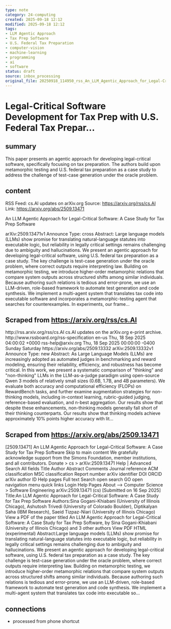 ```yaml
---
type: note
category: 24-computing
created: 2025-09-18 12:12
modified: 2025-09-18 12:12
tags:
- LLM Agentic Approach
- Tax Prep Software
- U.S. Federal Tax Preparation
- computer-vision
- machine-learning
- programming
- ai
- software
status: draft
source: inbox_processing
original_file: 20250918_114950_rss_An_LLM_Agentic_Approach_for_Legal-Critical_Softwar.txt
---
```



# Legal-Critical Software Development for Tax Prep with U.S. Federal Tax Prepar...

## summary
This paper presents an agentic approach for developing legal-critical software, specifically focusing on tax preparation. The authors build upon metamorphic testing and U.S. federal tax preparation as a case study to address the challenge of test-case generation under the oracle problem.

## content
RSS Feed: cs.AI updates on arXiv.org
Source: https://arxiv.org/rss/cs.AI
Link: https://arxiv.org/abs/2509.13471

An LLM Agentic Approach for Legal-Critical Software: A Case Study for Tax Prep Software

arXiv:2509.13471v1 Announce Type: cross Abstract: Large language models (LLMs) show promise for translating natural-language statutes into executable logic, but reliability in legally critical settings remains challenging due to ambiguity and hallucinations. We present an agentic approach for developing legal-critical software, using U.S. federal tax preparation as a case study. The key challenge is test-case generation under the oracle problem, where correct outputs require interpreting law. Building on metamorphic testing, we introduce higher-order metamorphic relations that compare system outputs across structured shifts among similar individuals. Because authoring such relations is tedious and error-prone, we use an LLM-driven, role-based framework to automate test generation and code synthesis. We implement a multi-agent system that translates tax code into executable software and incorporates a metamorphic-testing agent that searches for counterexamples. In experiments, our frame...

## Scraped from https://arxiv.org/rss/cs.AI
<?xml version='1.0' encoding='UTF-8'?>
<rss xmlns:arxiv="http://arxiv.org/schemas/atom" xmlns:dc="http://purl.org/dc/elements/1.1/" xmlns:atom="http://www.w3.org/2005/Atom" xmlns:content="http://purl.org/rss/1.0/modules/content/" version="2.0">
  <channel>
    <title>cs.AI updates on arXiv.org</title>
    <link>http://rss.arxiv.org/rss/cs.AI</link>
    <description>cs.AI updates on the arXiv.org e-print archive.</description>
    <atom:link href="http://rss.arxiv.org/rss/cs.AI" rel="self" type="application/rss+xml"/>
    <docs>http://www.rssboard.org/rss-specification</docs>
    <language>en-us</language>
    <lastBuildDate>Thu, 18 Sep 2025 04:00:02 +0000</lastBuildDate>
    <managingEditor>rss-help@arxiv.org</managingEditor>
    <pubDate>Thu, 18 Sep 2025 00:00:00 -0400</pubDate>
    <skipDays>
      <day>Sunday</day>
      <day>Saturday</day>
    </skipDays>
    <item>
      <title>Explicit Reasoning Makes Better Judges: A Systematic Study on Accuracy, Efficiency, and Robustness</title>
      <link>https://arxiv.org/abs/2509.13332</link>
      <description>arXiv:2509.13332v1 Announce Type: new 
Abstract: As Large Language Models (LLMs) are increasingly adopted as automated judges in benchmarking and reward modeling, ensuring their reliability, efficiency, and robustness has become critical. In this work, we present a systematic comparison of "thinking" and "non-thinking" LLMs in the LLM-as-a-judge paradigm using open-source Qwen 3 models of relatively small sizes (0.6B, 1.7B, and 4B parameters). We evaluate both accuracy and computational efficiency (FLOPs) on RewardBench tasks, and further examine augmentation strategies for non-thinking models, including in-context learning, rubric-guided judging, reference-based evaluation, and n-best aggregation. Our results show that despite these enhancements, non-thinking models generally fall short of their thinking counterparts. Our results show that thinking models achieve approximately 10% points higher accuracy with lit...


## Scraped from https://arxiv.org/abs/2509.13471
[2509.13471] An LLM Agentic Approach for Legal-Critical Software: A Case Study for Tax Prep Software Skip to main content We gratefully acknowledge support from the Simons Foundation, member institutions, and all contributors. Donate &gt; cs &gt; arXiv:2509.13471 Help | Advanced Search All fields Title Author Abstract Comments Journal reference ACM classification MSC classification Report number arXiv identifier DOI ORCID arXiv author ID Help pages Full text Search open search GO open navigation menu quick links Login Help Pages About --> Computer Science > Software Engineering arXiv:2509.13471 (cs) [Submitted on 16 Sep 2025] Title:An LLM Agentic Approach for Legal-Critical Software: A Case Study for Tax Prep Software Authors:Sina Gogani-Khiabani (University of Illinois Chicago), Ashutosh Trivedi (University of Colorado Boulder), Diptikalyan Saha (IBM Research), Saeid Tizpaz-Niari (University of Illinois Chicago) View a PDF of the paper titled An LLM Agentic Approach for Legal-Critical Software: A Case Study for Tax Prep Software, by Sina Gogani-Khiabani (University of Illinois Chicago) and 3 other authors View PDF HTML (experimental) Abstract:Large language models (LLMs) show promise for translating natural-language statutes into executable logic, but reliability in legally critical settings remains challenging due to ambiguity and hallucinations. We present an agentic approach for developing legal-critical software, using U.S. federal tax preparation as a case study. The key challenge is test-case generation under the oracle problem, where correct outputs require interpreting law. Building on metamorphic testing, we introduce higher-order metamorphic relations that compare system outputs across structured shifts among similar individuals. Because authoring such relations is tedious and error-prone, we use an LLM-driven, role-based framework to automate test generation and code synthesis. We implement a multi-agent system that translates tax code into executable so...


## connections
- processed from phone shortcut
